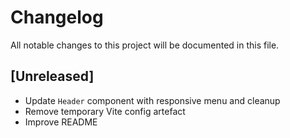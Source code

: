 # Changelog

All notable changes to this project will be documented in this file.

## [Unreleased]
- Update `Header` component with responsive menu and cleanup
- Remove temporary Vite config artefact
- Improve README
